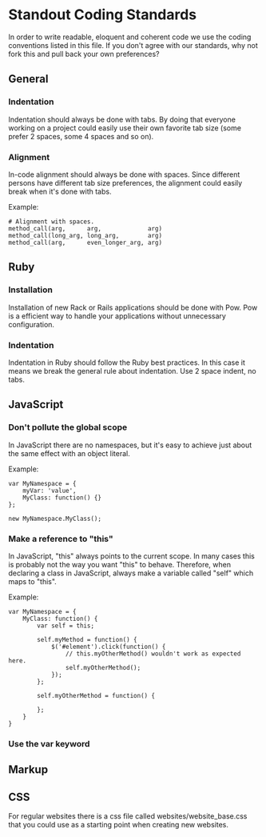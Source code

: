 # Standout Coding Standards

In order to write readable, eloquent and coherent code we use the coding conventions listed in this file. If you don't agree with our standards, why not fork this and pull back your own preferences?

## General

### Indentation

Indentation should always be done with tabs. By doing that everyone working on a project could easily use their own favorite tab size (some prefer 2 spaces, some 4 spaces and so on).

### Alignment

In-code alignment should always be done with spaces. Since different persons have different tab size preferences, the alignment could easily break when it's done with tabs.

Example:

    # Alignment with spaces.
    method_call(arg,      arg,             arg)
    method_call(long_arg, long_arg,        arg)
    method_call(arg,      even_longer_arg, arg)

## Ruby

### Installation

Installation of new Rack or Rails applications should be done with Pow. Pow is a efficient way to handle your applications without unnecessary configuration.

### Indentation

Indentation in Ruby should follow the Ruby best practices. In this case it means we break the general rule about indentation. Use 2 space indent, no tabs.

## JavaScript

### Don't pollute the global scope

In JavaScript there are no namespaces, but it's easy to achieve just about the same effect with an object literal.

Example:

    var MyNamespace = {
        myVar: 'value',
        MyClass: function() {}
    };
    
    new MyNamespace.MyClass();

### Make a reference to "this"

In JavaScript, "this" always points to the current scope. In many cases this is probably not the way you want "this" to behave. Therefore, when declaring a class in JavaScript, always make a variable called "self" which maps to "this".

Example:

    var MyNamespace = {
        MyClass: function() {
            var self = this;
            
            self.myMethod = function() {
                $('#element').click(function() {
                    // this.myOtherMethod() wouldn't work as expected here.
                    self.myOtherMethod();
                });
            };
            
            self.myOtherMethod = function() {
                
            };
        }
    }

### Use the var keyword

## Markup

## CSS

For regular websites there is a css file called websites/website_base.css that you could use as a starting point when creating new websites.

